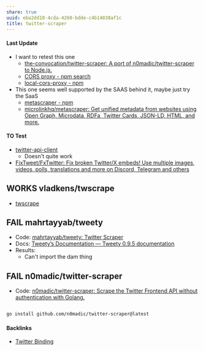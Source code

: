 ```yaml
---
share: true
uuid: eba2dd18-4cda-4260-bdde-c4b14038af1c
title: twitter-scraper
---
```

#### Last Update

* I want to retest this one
	* [the-convocation/twitter-scraper: A port of n0madic/twitter-scraper to Node.js.](https://github.com/the-convocation/twitter-scraper)
	* [CORS proxy - npm search](https://www.npmjs.com/search?q=CORS%20proxy)
	* [local-cors-proxy - npm](https://www.npmjs.com/package/local-cors-proxy)
* This one seems well supported by the SAAS behind it, maybe just try the SaaS
	* [metascraper - npm](https://www.npmjs.com/package/metascraper)
	* [microlinkhq/metascraper: Get unified metadata from websites using Open Graph, Microdata, RDFa, Twitter Cards, JSON-LD, HTML, and more.](https://github.com/microlinkhq/metascraper)


#### TO Test

* [twitter-api-client](../35341725-9479-4657-988c-e14a766cc7a2)
	* Doesn't quite work
* [FixTweet/FxTwitter: Fix broken Twitter/X embeds! Use multiple images, videos, polls, translations and more on Discord, Telegram and others](https://github.com/FixTweet/FxTwitter)

## WORKS vladkens/twscrape

* [twscrape](../157d789b-d138-4499-a60a-d719cc6b4e65)
## FAIL mahrtayyab/tweety

* Code: [mahrtayyab/tweety: Twitter Scraper](https://github.com/mahrtayyab/tweety)
* Docs: [Tweety’s Documentation — Tweety 0.9.5 documentation](https://mahrtayyab.github.io/tweety_docs/)
* Results:
	* Can't import the dam thing

## FAIL n0madic/twitter-scraper
* Code: [n0madic/twitter-scraper: Scrape the Twitter Frontend API without authentication with Golang.](https://github.com/n0madic/twitter-scraper)

``` bash

go install github.com/n0madic/twitter-scraper@latest

```

#### Backlinks

* [Twitter Binding](/cad65d7d-f5ee-44fd-bd8b-1e57637a23b6)